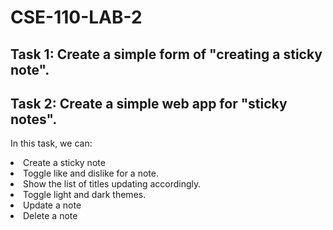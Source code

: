 # CSE-110-LAB-2
<h2> Task 1: Create a simple form of "creating a sticky note".</h2>

<h2> Task 2: Create a simple web app for "sticky notes". </h2>

In this task, we can: 
<li> Create a sticky note
<li> Toggle like and dislike for a note. 
<li> Show the list of titles updating accordingly.
<li> Toggle light and dark themes.
<li> Update a note
<li> Delete a note
